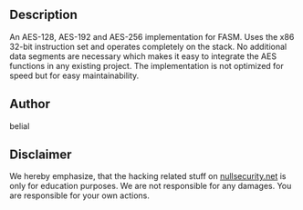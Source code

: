 Description
-----------
An AES-128, AES-192 and AES-256 implementation for FASM. Uses the x86 32-bit
instruction set and operates completely on the stack. No additional data
segments are necessary which makes it easy to integrate the AES functions in any
existing project. The implementation is not optimized for speed but for easy
maintainability.

Author
------
belial

Disclaimer
----------
We hereby emphasize, that the hacking related stuff on
[nullsecurity.net](http://nullsecurity.net) is only for education purposes.
We are not responsible for any damages. You are responsible for your own
actions.
